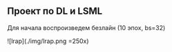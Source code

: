 ## Проект по DL и LSML

Для начала воспроизведем безлайн (10 эпох, bs=32)

![lrap](./img/lrap.png =250x)
